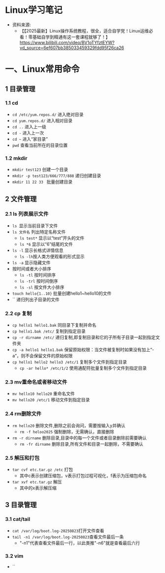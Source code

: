  **Linux学习笔记**
 ===========
- 资料来源: 
  - 【【2025最新】Linux操作系统教程，很全，适合自学党！Linux运维必看！零基础自学到精通有这一套课程就够了！】https://www.bilibili.com/video/BV1oTYfztEYW?vd_source=6ef607bb385033459329fdd95f26ca26
# 一、Linux常用命令

## 1 目录管理

### 1.1 cd
- `cd /etc/yum.repos.d/` 进入绝对目录
- `cd yum.repos.d/` 进入相对目录
- `cd ..` 进入上一级
- `cd -` 进入上一次
- `cd ~` 进入“家目录”
- `pwd` 查看当前所在的目录位置

### 1.2 mkdir
- `mkdir test123` 创建一个目录
- `mkdir -p test123/666/777/888` 递归创建目录
- `mkdir 11 22 33 ` 批量创建目录

## 2 文件管理
### 2.1 ls 列表展示文件
- `ls `显示当前目录下文件
- `ls 文件名` 列出特定名称文件
  - `ls test*` 显示以“test”开头的文件
  - `ls *6` 显示以“6”结尾的文件
- `ls -l` 显示长格式详情信息
  - `ls -lh`按人类方便观看的形式显示
- `ls -a` 显示隐藏文件
- 按时间或者大小排序
  - `ls -tl` 按时间排序
  - `ls -trl` 按时间倒序
  - `ls -sl` 按文件大小排序
- `touch hello{1..10}` 批量创建hello1~hello10的文件
- `` 递归列出子目录的文件

### 2.2 cp 复制
- `cp hello1 hello1.bak` 同目录下复制并命名
- `cp hello1.bak /etc/` 复制到指定目录
- `cp -r dirname /etc/` 递归复制,即复制目录和它的子所有子目录一起到指定文件夹
- `cp -a hello1 hello1.bak` 保留原始权限：当文件被复制时如果没有加上“-a”，则不会保留文件的原始权限
- `cp hello1 hello2 hello3 /etc/1` 复制多个文件到指定目录
  - `cp -ar hello* /etc/1/2` 使用通配符批量复制多个文件到指定目录

### 2.3 mv重命名或者移动文件
- `mv hello10 hello20` 重命名文件
- `mv hello20 /etc/1` 移动文件到指定目录

### 2.4 rm删除文件
- `rm hello20` 删除文件,删除之前会询问，需要按输入y并确认
  - `rm -f heloo2025` 强制删除，无需确认，直接删除
- `rm -r dirname` 删除目录,目录中的每一个文件或者目录删除前需要确认
  - `rm -fr dirname` 删除目录,所有文件和目录一起删除，不需要确认

### 2.5 解压和打包
- `tar cvf etc.tar.gz /etc` 打包
  - 其中c表示创建压缩包，v表示打包过程可视化，f表示为压缩包命名
- `tar xvf etc.tar.gz` 解压
  - 其中的x表示解压缩

## 3 目录管理
### 3.1 cat/tail
- `cat /var/log/boot.log-20250823`打开文件查看
- `tail -n1 /var/log/boot.log-20250823`查看文件最后一条
  - "-n1"代表查看文件最后一行，以此类推"-n6"就是查看最后六行
### 3.2 vim
- ``




















